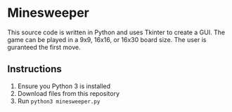 # Minesweeper 
This source code is written in Python and uses Tkinter to create a GUI. The game
can be played in a 9x9, 16x16, or 16x30 board size. The user is guranteed the first move.

## Instructions
1. Ensure you Python 3 is installed
1. Download files from this repository
1. Run `python3 minesweeper.py`
